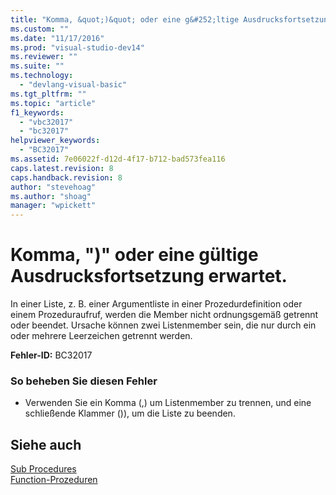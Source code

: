 ```yaml
---
title: "Komma, &quot;)&quot; oder eine g&#252;ltige Ausdrucksfortsetzung erwartet. | Microsoft Docs"
ms.custom: ""
ms.date: "11/17/2016"
ms.prod: "visual-studio-dev14"
ms.reviewer: ""
ms.suite: ""
ms.technology: 
  - "devlang-visual-basic"
ms.tgt_pltfrm: ""
ms.topic: "article"
f1_keywords: 
  - "vbc32017"
  - "bc32017"
helpviewer_keywords: 
  - "BC32017"
ms.assetid: 7e06022f-d12d-4f17-b712-bad573fea116
caps.latest.revision: 8
caps.handback.revision: 8
author: "stevehoag"
ms.author: "shoag"
manager: "wpickett"
---
```

# Komma, &quot;)&quot; oder eine g&#252;ltige Ausdrucksfortsetzung erwartet.
In einer Liste, z. B. einer Argumentliste in einer Prozedurdefinition oder einem Prozeduraufruf, werden die Member nicht ordnungsgemäß getrennt oder beendet. Ursache können zwei Listenmember sein, die nur durch ein oder mehrere Leerzeichen getrennt werden.  
  
 **Fehler\-ID:** BC32017  
  
### So beheben Sie diesen Fehler  
  
-   Verwenden Sie ein Komma \(,\) um Listenmember zu trennen, und eine schließende Klammer \(\)\), um die Liste zu beenden.  
  
## Siehe auch  
 [Sub Procedures](../../visual-basic/programming-guide/language-features/procedures/sub-procedures.md)   
 [Function\-Prozeduren](../../visual-basic/programming-guide/language-features/procedures/function-procedures.md)